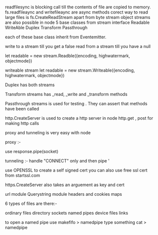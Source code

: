 readfilesync is blocking call till the contents of file are copied to memory. 
fs.readfileaync and writefileaync are async methods
corect way to read large files is fs.CreateReadStream
apart from byte stream object streams are also possible in node
5 base classes from stream interface
Readable
WriteAble
Duplex
Transform
Passthrough

each of these base class inherit from Eventemitter.

write to a stream till you get a false
read from a stream till you have a null

let readable = new stream.Readble({encoding, highwatermark, objectmode})

writeable stream
let readable = new stream.Writeable({encoding, highwatermark, objectmode})

Duplex has both streams

Transform streams has _read, _write and _transform methods

Passthrough streams is used for testing . They can assert that methods have been called

http.CreateServer is used to create a http server in node
http.get , post for making http calls

proxy and tunneling is very easy with node

proxy :- 

use response.pipe(socket)

tunneling :- 
handle "CONNECT" only and then pipe '

use OPENSSL to create a self signed cert
you can also use free ssl cert from startssl.com

https.CreateServer also takes an arguement as key and cert

url module
Querystring module
headers and cookies maps


6 types of files are there:-

ordinary files
directory
sockets
named pipes
device files
links


to open a named pipe use 
makefifo > namedpipe 
type something
cat > namedpipe 


